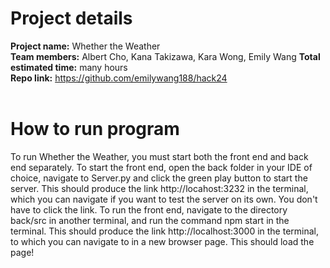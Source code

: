 # Project details

**Project name:** Whether the Weather<br>
**Team members:** Albert Cho, Kana Takizawa, Kara Wong, Emily Wang
**Total estimated time:** many hours<br>
**Repo link:** https://github.com/emilywang188/hack24<br><br>

# How to run program

To run Whether the Weather, you must start both the front end and back end separately. To start the front end, open the back folder in your IDE of choice, navigate to Server.py and click the green play button to start the server. This should produce the link http://locahost:3232 in the terminal, which you can navigate if you want to test the server on its own. You don't have to click the link. To run the front end, navigate to the directory back/src in another terminal, and run the command npm start in the terminal. This should produce the link http://localhost:3000 in the terminal, to which you can navigate to in a new browser page. This should load the page!
